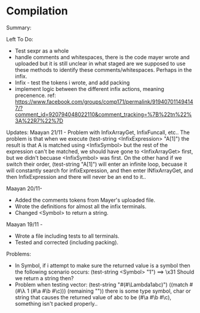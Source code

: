 # Compilation

Summary:


Left To Do:
- Test sexpr as a whole
- handle comments and whitespaces, there is the code mayer wrote and uploaded but it is still unclear in what staged are we supposed to use these methods to identify these comments/whitespaces.
Perhaps in the infix.
- Infix - test the tokens i wrote, and add packing 
- implement logic between the different infix actions, meaning precenence.
  ref:
  https://www.facebook.com/groups/comp171/permalink/919407011494147/?comment_id=920794048022110&comment_tracking=%7B%22tn%22%3A%22R7%22%7D

Updates:
Maayan 21/11 - 
	Problem with InfixArrayGet, InfixFuncall, etc..
	The problem is that when we execute (test-string \<InfixExpression> "A[1]")
	the result is that A is matched using  \<InfixSymbol> but the rest of the expression can't be matched, we should have gone to \<InfixArrayGet> first, but we didn't becuase \<InfixSymbol>
	was first.
	On the other hand if we switch their order, (test-string <InfixArrayGet> "A[1]") will enter an infinite loop, becuase it will constantly search for infixExpression, and then enter INfixArrayGet, 		and then InfixExpression and there will never be an end to it..

Maayan 20/11-
  - Added the comments tokens from Mayer's uploaded file.
  - Wrote the definitions for almost all the infix terminals.
  - Changed \<Symbol> to return a string.
  
Maayan 19/11 - 
- Wrote a file including tests to all terminals.
- Tested and corrected (including packing).

Problems:
- In Symbol, if i attempt to make sure the returned value is a symbol then the following scenario occurs:
(test-string \<Symbol> "1")
==>  \x31
Should we return a string then?
- Problem when testing vector:
(test-string <sexpr> "#(#\\Lambda1abc)")
((match #(#\λ 1 (#\a #\b #\c))) (remaining ""))
there is some type symbol, char or string that causes the returned value of abc to be (#\a #\b #\c), something isn't packed properly..


